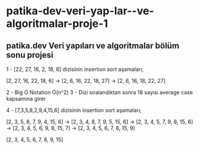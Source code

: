 # patika-dev-veri-yap-lar--ve-algoritmalar-proje-1
## patika.dev Veri yapıları ve algoritmalar bölüm sonu projesi


1 - [22, 27, 16, 2, 18, 6] dizisinin insertion sort aşamaları;

[2, 27, 16, 22, 18, 6] -> [2, 6, 16, 22, 18, 27] -> [2, 6, 16, 18, 22, 27]

2 - Big O Notation O(n^2)
3 - Dizi sıralandıktan sonra 18 sayısı average case kapsamına girer

4 - [7,3,5,8,2,9,4,15,6] dizisinin insertion sort aşamaları;

[2, 3, 5, 8, 7, 9, 4, 15, 6] -> [2, 3, 4, 8, 7, 9, 5, 15, 6] -> [2, 3, 4, 5, 7, 9, 8, 15, 6] -> [2, 3, 4, 5, 6, 9, 8, 15, 7] -> [2, 3, 4, 5, 6, 7, 8, 15, 9]

[2, 3, 4, 5, 6, 7, 8, 9, 15]
